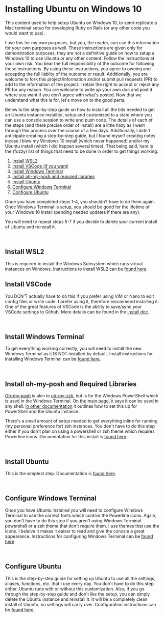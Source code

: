 # Installing Ubuntu on Windows 10

This content used to help setup Ubuntu on Windows 10, to semi-replicate a Mac terminal setup for developing Ruby on Rails (or any other code you would want to use).

I use this for my own purposes, but you, the reader, can use this information for your own purposes as well. These instructions are given only for demonstration purposes, they are not a definitive guide on how to setup a Windows 10 to use Ubuntu or any other content. Follow the instructions at your own risk. You bear the full responsibility of the outcome for following these instructions. By using these instructions, you agree to owning and accepting the full liablity of the outcome or result. Additionally, you are welcome to fork this project/information and/or submit pull requests (PR) to add to the information of the project. I retain the right to accept or reject any PR for any reason. You are welcome to write up your own doc and post it where you want if you don't agree with what's posted. Now that we understand what this is for, let's move on to the good parts.

Below is the step-by-step guide on how to install all the bits needed to get an Ubuntu instance installed, setup and customized to a state where you can use a console session to write and push code. The details of each of the steps (and there precise order of install) are a little hazy as I went through this process over the course of a few days. Additionally, I didn't anticipate creating a step-by-step guide, but I found myself creating notes incase I blew my Windows 10 install (which never happened) and/or my Ubuntu install (which I did happen several times). That being said, here is the (fuzzy) list of things that need to be done in order to get things working.

1. [Install WSL2](https://github.com/scott-knight/ubuntu-on-windows-setup/blob/main/install-wsl2.md)
2. [Install VSCode (if you want)](https://github.com/scott-knight/ubuntu-on-windows-setup/blob/main/install-vscode.md)
3. [Install Windows Terminal](https://github.com/scott-knight/ubuntu-on-windows-setup/blob/main/install-windows-terminal.md)
4. [Install oh-my-posh and required libraries](https://github.com/scott-knight/ubuntu-on-windows-setup/blob/main/Install%20oh-my-posh-and-required-libraries.md)
5. [Install Ubuntu](https://github.com/scott-knight/ubuntu-on-windows-setup/blob/main/install-ubuntu.md)
6. [Configure Windows Terminal](https://github.com/scott-knight/ubuntu-on-windows-setup/blob/main/configure-windows-terminal.md)
7. [Configure Ubuntu](https://github.com/scott-knight/ubuntu-on-windows-setup/blob/main/configure-ubuntu.md)

Once you have completed steps 1-4, you shouldn't have to do them again. Once Windows Terminal is setup, you should be good for the lifetime of your Windows 10 install (pending needed updates if there are any).

You will need to repeat steps 5-7 if you decide to delete your current install of Ubuntu and reinstall it.

<br/>

## Install WSL2

This is required to install the Windows Subsystem which runs virtual instances on Windows. Instructions to install WSL2 can be [found here](https://github.com/scott-knight/ubuntu-on-windows-setup/blob/main/install-wsl2.md).


## Install VSCode

You DON'T actually have to do this if you prefer using VIM or Nano to edit config files or write code. I prefer using it, therefore recommend installing it. One of the great features of VSCode is the ability to save/sync your VSCode settings to Github. More details can be found in the [install doc](https://github.com/scott-knight/ubuntu-on-windows-setup/blob/main/install-vscode.md).

<br/>

## Install Windows Terminal

To get everything working correctly, you will need to install the new Windows Terminal as it IS NOT installed by default. Install instructions for installing Windows Terminal can be [found here](https://github.com/scott-knight/ubuntu-on-windows-setup/blob/main/install-windows-terminal.md).

<br/>

## Install oh-my-posh and Required Libraries

[Oh-my-posh](https://ohmyposh.dev/) is akin to [oh-my-zsh](https://ohmyz.sh/), but is for the Windows PowerShell which is used in the Windows Terminal. [On the main page](https://ohmyposh.dev/), it says it can be used in any shell. [In other documentation](https://docs.microsoft.com/en-us/windows/terminal/tutorials/powerline-setup#set-cascadia-code-pl-as-your-font) it outlines how to set this up for PowerShell and the Ubuntu instance.

There's a small amount of setup needed to get everything inline for running (my personal preference for) zsh instances. You don't have to do this step either if you don't plan on using a powershell or zsh theme which requires Powerline icons. Documentation for this install is [found here](https://github.com/scott-knight/ubuntu-on-windows-setup/blob/main/Install%20oh-my-posh-and-required-libraries.md).

<br/>

## Install Ubuntu

This is the simplest step. Documentation is [found here](https://github.com/scott-knight/ubuntu-on-windows-setup/blob/main/install-ubuntu.md).

<br/>

## Configure Windows Terminal

Once you have Ubuntu installed you will need to configure Windows Terminal to use the correct fonts which contain the Powerline icons. Again, you don't have to do this step if you aren't using Windows Terminal powershell or a zsh theme that don't require them. I use themes that use the icons. I beleive it makes it eaiser to read and give the conosle a great appearance. Instructions for configuring Windows Terminal can be [found here](https://github.com/scott-knight/ubuntu-on-windows-setup/blob/main/configure-windows-terminal.md).

<br/>

## Configure Ubuntu

This is the step-by-step guide for setting up Ubuntu to use all the settings, aliases, functions, etc. that I use every day. You don't have to do this step either. Ubuntu runs with or without this customization. Also, if you go through the step-by-step guide and don't like the setup, you can simply delete the Ubuntu instance and reinstall it. It will be a completely clean install of Ubuntu, no settings will carry over. Configuration instructions can be [found here](https://github.com/scott-knight/ubuntu-on-windows-setup/blob/main/configure-ubuntu.md).
